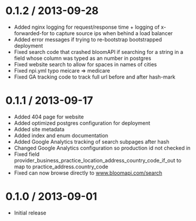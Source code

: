 0.1.2 / 2013-09-28
==================

  * Added nginx logging for request/response time + logging of x-forwarded-for to capture source ips when behind a load balancer
  * Added error messages if trying to re-bootstrap bootstrapped deployment
  * Fixed search code that crashed bloomAPI if searching for a string in a field whose column was typed as an number in postgres
  * Fixed website search to allow for spaces in names of cities
  * Fixed npi.yml typo meicare => medicare
  * Fixed GA tracking code to track full url before and after hash-mark

0.1.1 / 2013-09-17
==================

  * Added 404 page for website
  * Added optimized postgres configuration for deployment
  * Added site metadata
  * Added index and enum documentation
  * Added Google Analytics tracking of search subpages after hash
  * Changed Google Analytics configuration so production id not checked in
  * Fixed field provider_business_practice_location_address_country_code_if_out to map to practice_address.country_code
  * Fixed can now browse directly to www.bloomapi.com/search

0.1.0 / 2013-09-01
==================

  * Initial release
